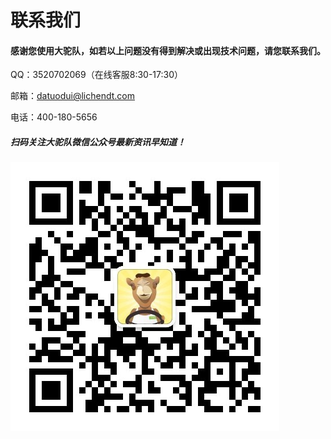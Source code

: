 # **联系我们**

#### 感谢您使用大驼队，如若以上问题没有得到解决或出现技术问题，请您联系我们。

QQ：3520702069（在线客服8:30-17:30）

邮箱：datuodui@lichendt.com

电话：400-180-5656

##### 扫码关注大驼队微信公众号最新资讯早知道！

![](/assets/qrcode_for_gh_fe470e479064_4301.jpg)

